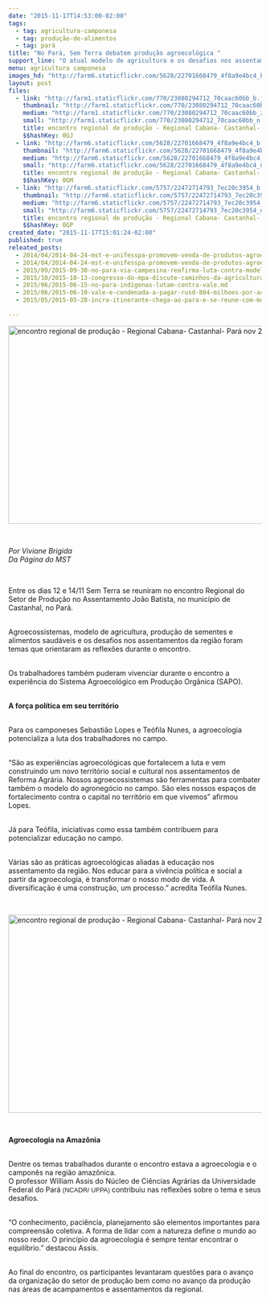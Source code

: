 ```yaml
---
date: "2015-11-17T14:53:00-02:00"
tags:
  - tag: agricultura-camponesa
  - tag: produção-de-alimentos
  - tag: pará
title: "No Pará, Sem Terra debatem produção agroecológica "
support_line: "O atual modelo de agricultura e os desafios nos assentamentos da região foram temas que orientaram as reflexões durante o encontro. "
menu: agricultura camponesa
images_hd: "http://farm6.staticflickr.com/5628/22701668479_4f8a9e4bc4_b.jpg"
layout: post
files:
  - link: "http://farm1.staticflickr.com/770/23080294712_70caac60bb_b.jpg"
    thumbnail: "http://farm1.staticflickr.com/770/23080294712_70caac60bb_t.jpg"
    medium: "http://farm1.staticflickr.com/770/23080294712_70caac60bb_z.jpg"
    small: "http://farm1.staticflickr.com/770/23080294712_70caac60bb_n.jpg"
    title: encontro regional de produção - Regional Cabana- Castanhal- Pará nov 2015 (2).jpg
    $$hashKey: 0GJ
  - link: "http://farm6.staticflickr.com/5628/22701668479_4f8a9e4bc4_b.jpg"
    thumbnail: "http://farm6.staticflickr.com/5628/22701668479_4f8a9e4bc4_t.jpg"
    medium: "http://farm6.staticflickr.com/5628/22701668479_4f8a9e4bc4_z.jpg"
    small: "http://farm6.staticflickr.com/5628/22701668479_4f8a9e4bc4_n.jpg"
    title: encontro regional de produção - Regional Cabana- Castanhal- Pará nov 2015 (9).jpg
    $$hashKey: 0GM
  - link: "http://farm6.staticflickr.com/5757/22472714793_7ec20c3954_b.jpg"
    thumbnail: "http://farm6.staticflickr.com/5757/22472714793_7ec20c3954_t.jpg"
    medium: "http://farm6.staticflickr.com/5757/22472714793_7ec20c3954_z.jpg"
    small: "http://farm6.staticflickr.com/5757/22472714793_7ec20c3954_n.jpg"
    title: encontro regional de produção - Regional Cabana- Castanhal- Pará nov 2015 (6).jpg
    $$hashKey: 0GP
created_date: "2015-11-17T15:01:24-02:00"
published: true
releated_posts:
  - 2014/04/2014-04-24-mst-e-unifesspa-promovem-venda-de-produtos-agroecologicos-em-maraba.md
  - 2014/04/2014-04-24-mst-e-unifesspa-promovem-venda-de-produtos-agroecologicos-em-maraba.md-e
  - 2015/09/2015-09-30-no-para-via-campesina-reafirma-luta-contra-modelo-adotado-para-o-campo.md
  - 2015/10/2015-10-13-congresso-do-mpa-discute-caminhos-da-agricultura-familiar-na-producao-de-alimentos.md
  - 2015/06/2015-06-15-no-para-indigenas-lutam-contra-vale.md
  - 2015/06/2015-06-10-vale-e-condenada-a-pagar-rusd-804-milhoes-por-acidentes-de-trabalho.md
  - 2015/05/2015-05-28-incra-itinerante-chega-ao-para-e-se-reune-com-movimentos-sociais.md

---
```

<p><img alt="encontro regional de produção - Regional Cabana- Castanhal- Pará nov 2015 (6).jpg" height="394" src="http://farm6.staticflickr.com/5757/22472714793_7ec20c3954_b.jpg" width="700" /></p>

<p>&nbsp;</p>

<p><em>Por Viviane Brigida<br />
Da P&aacute;gina do MST</em></p>

<p>&nbsp;</p>

<p>Entre os dias 12 e 14/11 Sem Terra se reuniram no encontro Regional do Setor de Produ&ccedil;&atilde;o no Assentamento Jo&atilde;o Batista, no munic&iacute;pio de Castanhal, no Par&aacute;.&nbsp;</p>

<p><br />
Agroecossistemas, modelo de agricultura, produ&ccedil;&atilde;o de sementes e alimentos saud&aacute;veis e os desafios nos assentamentos da regi&atilde;o foram temas que orientaram as reflex&otilde;es durante o encontro.&nbsp;</p>

<p><br />
Os trabalhadores tamb&eacute;m puderam vivenciar durante o encontro a experi&ecirc;ncia do Sistema Agroecol&oacute;gico em Produ&ccedil;&atilde;o Org&acirc;nica (SAPO).</p>

<p><br />
<strong>A for&ccedil;a pol&iacute;tica em seu territ&oacute;rio</strong></p>

<p><br />
Para os camponeses Sebasti&atilde;o Lopes e Te&oacute;fila Nunes, a agroecologia potencializa a luta dos trabalhadores no campo.&nbsp;</p>

<p><br />
&ldquo;S&atilde;o as experi&ecirc;ncias agroecol&oacute;gicas que fortalecem a luta e vem construindo um novo territ&oacute;rio social e cultural nos assentamentos de Reforma Agr&aacute;ria. Nossos agroecossistemas s&atilde;o ferramentas para combater tamb&eacute;m o modelo do agroneg&oacute;cio no campo. S&atilde;o eles nossos espa&ccedil;os de fortalecimento contra o capital no territ&oacute;rio em que vivemos&rdquo; afirmou Lopes.&nbsp;</p>

<p><br />
J&aacute; para Te&oacute;fila, iniciativas como essa tamb&eacute;m contribuem para potencializar educa&ccedil;&atilde;o no campo.&nbsp;</p>

<p><br />
V&aacute;rias s&atilde;o as pr&aacute;ticas agroecol&oacute;gicas aliadas &agrave; educa&ccedil;&atilde;o nos assentamento da regi&atilde;o. Nos educar para a viv&ecirc;ncia pol&iacute;tica e social a partir da agroecologia, &eacute; transformar o nosso modo de vida. A diversifica&ccedil;&atilde;o &eacute; uma constru&ccedil;&atilde;o, um processo.&rdquo; acredita Te&oacute;fila Nunes.&nbsp;</p>

<p>&nbsp;</p>

<p><img alt="encontro regional de produção - Regional Cabana- Castanhal- Pará nov 2015 (2).jpg" height="394" src="http://farm1.staticflickr.com/770/23080294712_70caac60bb_b.jpg" width="700" /></p>

<p>&nbsp;</p>

<p><strong>Agroecologia na Amaz&ocirc;nia</strong></p>

<p><br />
Dentre os temas trabalhados durante o encontro estava a agroecologia e o campon&ecirc;s na regi&atilde;o amaz&ocirc;nica.&nbsp;<br />
O professor William Assis do N&uacute;cleo de Ci&ecirc;ncias Agr&aacute;rias da Universidade Federal do Par&aacute; <span style="color: rgb(34, 34, 34); font-family: arial, sans-serif; font-size: 12.8px; line-height: normal;">(NCADR/ UFPA)&nbsp;</span>contribuiu nas reflex&otilde;es sobre o tema e seus desafios.&nbsp;</p>

<p><br />
&ldquo;O conhecimento, paci&ecirc;ncia, planejamento s&atilde;o elementos importantes para compreens&atilde;o coletiva. A forma de lidar com a natureza define o mundo ao nosso redor. O princ&iacute;pio da agroecologia &eacute; sempre tentar encontrar o equil&iacute;brio.&rdquo; destacou Assis.</p>

<p><br />
Ao final do encontro, os participantes levantaram quest&otilde;es para o avan&ccedil;o da organiza&ccedil;&atilde;o do setor de produ&ccedil;&atilde;o bem como no avan&ccedil;o da produ&ccedil;&atilde;o nas &aacute;reas de acampamentos e assentamentos da regional.</p>

<p>&nbsp;</p>

<p>&nbsp;</p>
